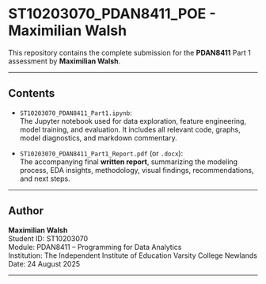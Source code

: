 # ST10203070_PDAN8411_POE - Maximilian Walsh

This repository contains the complete submission for the **PDAN8411** Part 1 assessment by **Maximilian Walsh**.

---

## Contents

- `ST10203070_PDAN8411_Part1.ipynb`:  
  The Jupyter notebook used for data exploration, feature engineering, model training, and evaluation. It includes all relevant code, graphs, model diagnostics, and markdown commentary.

- `ST10203070_PDAN8411_Part1_Report.pdf` (or `.docx`):  
  The accompanying final **written report**, summarizing the modeling process, EDA insights, methodology, visual findings, recommendations, and next steps. 

---

## Author

**Maximilian Walsh**  
Student ID: ST10203070  
Module: PDAN8411 – Programming for Data Analytics  
Institution: The Independent Institute of Education Varsity College Newlands
Date: 24 August 2025

---
